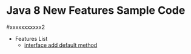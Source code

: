 # Java 8 New Features Sample Code
#xxxxxxxxxxx2

- Features List
  - [interface add default method](https://github.com/mmmmmagina/java-8-sample/Interface-Add-Default-Method.md)
